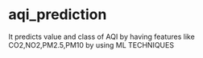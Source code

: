 # aqi_prediction
It predicts value and class of AQI by having features like CO2,NO2,PM2.5,PM10 by using ML TECHNIQUES
